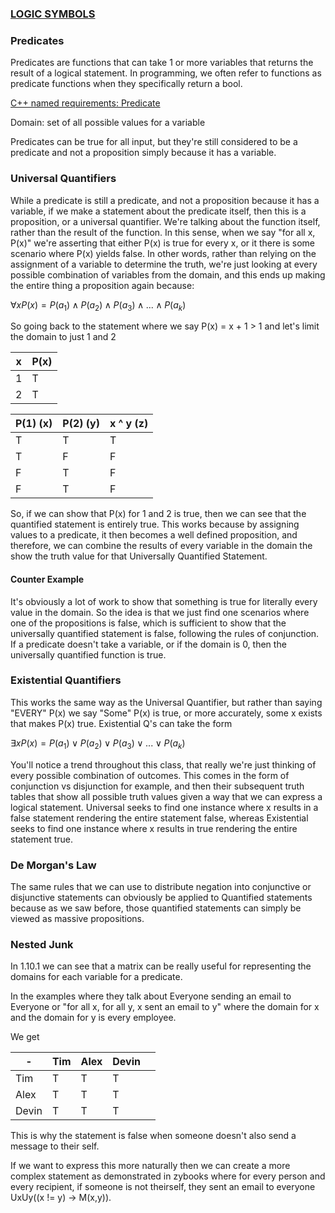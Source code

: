 
### [LOGIC SYMBOLS](https://en.wikipedia.org/wiki/Glossary_of_mathematical_symbols#:~:text=a%20category.-,Basic%20logic,-%5Bedit%5D)
### Predicates

Predicates are functions that can take 1 or more variables that returns the result of a logical statement. In programming, we often refer to functions as predicate functions when they specifically return a bool.

[C++ named requirements: Predicate](https://en.cppreference.com/w/cpp/named_req/Predicate)

Domain: set of all possible values for a variable

Predicates can be true for all input, but they're still considered to be a predicate and not a proposition simply because it has a variable.

### Universal Quantifiers

While a predicate is still a predicate, and not a proposition because it has a variable, if we make a statement about the predicate itself, then this is a proposition, or a universal quantifier. We're talking about the function itself, rather than the result of the function. In this sense, when we say "for all x, P(x)" we're asserting that either P(x) is true for every x, or it there is some scenario where P(x) yields false. In other words, rather than relying on the assignment of a variable to determine the truth, we're just looking at every possible combination of variables from the domain, and this ends up making the entire thing a proposition again because:

$∀xP(x) = P(a_1) ∧ P(a_2) ∧ P(a_3) ∧ ... ∧ P(a_k)$

So going back to the statement where we say P(x) = x + 1 > 1 and let's limit the domain to just 1 and 2

| x   | P(x) |
| --- | ---- |
| 1   | T    |
| 2   | T    |

| P(1) (x) | P(2) (y) | x ^ y (z) |
| -------- | -------- | --------- |
| T        | T        | T         |
| T        | F        | F         |
| F        | T        | F         |
| F        | T        | F         |
So, if we can show that P(x) for 1 and 2 is true, then we can see that the quantified statement is entirely true. This works because by assigning values to a predicate, it then becomes a well defined proposition, and therefore, we can combine the results of every variable in the domain the show the truth value for that Universally Quantified Statement.

#### Counter Example

It's obviously a lot of work to show that something is true for literally every value in the domain. So the idea is that we just find one scenarios where one of the propositions is false, which is sufficient to show that the universally quantified statement is false, following the rules of conjunction. If a predicate doesn't take a variable, or if the domain is 0, then the universally quantified function is true.

### Existential Quantifiers

This works the same way as the Universal Quantifier, but rather than saying "EVERY" P(x) we say "Some" P(x) is true, or more accurately, some x exists that makes P(x) true. Existential Q's can take the form 

$∃xP(x) = P(a_1) ∨ P(a_2) ∨ P(a_3) ∨ ... ∨ P(a_k)$

You'll notice a trend throughout this class, that really we're just thinking of every possible combination of outcomes. This comes in the form of conjunction vs disjunction for example, and then their subsequent truth tables that show all possible truth values given a way that we can express a logical statement. Universal seeks to find one instance where x results in a false statement rendering the entire statement false, whereas Existential seeks to find one instance where x results in true rendering the entire statement true.

### De Morgan's Law

The same rules that we can use to distribute negation into conjunctive or disjunctive statements can obviously be applied to Quantified statements because as we saw before, those quantified statements can simply be viewed as massive propositions. 

### Nested Junk

In 1.10.1 we can see that a matrix can be really useful for representing the domains for each variable for a predicate. 

In the examples where they talk about Everyone sending an email to Everyone or "for all x, for all y, x sent an email to y" where the domain for x and the domain for y is every employee.

We get 

| -     | Tim | Alex | Devin |     |
| ----- | --- | ---- | ----- | --- |
| Tim   | T   | T    | T     |     |
| Alex  | T   | T    | T     |     |
| Devin | T   | T    | T     |     |
This is why the statement is false when someone doesn't also send a message to their self.

If we want to express this more naturally then we can create a more complex statement as demonstrated in zybooks where for every person and every recipient, if someone is not theirself, they sent an email to everyone UxUy((x != y) -> M(x,y)).

